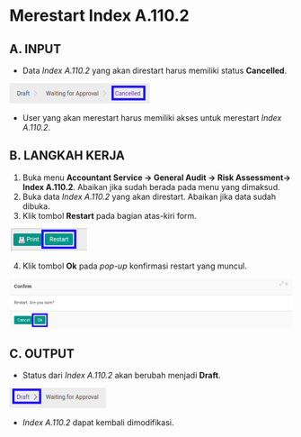 # Merestart Index A.110.2

## A. INPUT

* Data *Index A.110.2* yang akan direstart harus memiliki status **Cancelled**.

![](../../../img/index-a1102/status-cancelled.png)

* User yang akan merestart harus memiliki akses untuk merestart *Index A.110.2*.

## B. LANGKAH KERJA

1. Buka menu **Accountant Service -> General Audit -> Risk Assessment-> Index A.110.2**. Abaikan jika sudah berada pada menu yang dimaksud.
2. Buka data *Index A.110.2* yang akan direstart. Abaikan jika data sudah dibuka.
3. Klik tombol **Restart** pada bagian atas-kiri form.

![](../../../img/index-a1102/tombol-restart.png)

4. Klik tombol **Ok** pada *pop-up* konfirmasi restart yang muncul.

![](../../../img/index-a1102/pop-up-konfirmasi-restart.png)

## C. OUTPUT

* Status dari *Index A.110.2* akan berubah menjadi **Draft**.

![](../../../img/index-a1102/status-draft.png)

* *Index A.110.2* dapat kembali dimodifikasi.
